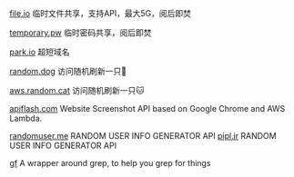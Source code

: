 
[file.io](https://www.file.io/) 临时文件共享，支持API，最大5G，阅后即焚

[temporary.pw](https://temporary.pw/) 临时密码共享，阅后即焚

[park.io](https://park.io/) 超短域名

[random.dog](https://random.dog/) 访问随机刷新一只🐶

[aws.random.cat](https://aws.random.cat/) 访问随机刷新一只🐱

[apiflash.com](https://apiflash.com/) Website Screenshot API based on Google Chrome and AWS Lambda.

[randomuser.me](https://randomuser.me/) RANDOM USER INFO GENERATOR API
[pipl.ir](https://pipl.ir/v1/getPerson) RANDOM USER INFO GENERATOR API

[gf](https://github.com/tomnomnom/gf) A wrapper around grep, to help you grep for things
